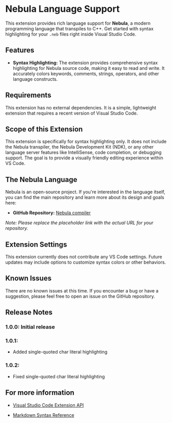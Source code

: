 # Nebula Language Support

This extension provides rich language support for **Nebula**, a modern programming language that transpiles to C++. Get started with syntax highlighting for your `.neb` files right inside Visual Studio Code.

## Features

* **Syntax Highlighting:** The extension provides comprehensive syntax highlighting for Nebula source code, making it easy to read and write. It accurately colors keywords, comments, strings, operators, and other language constructs.

## Requirements

This extension has no external dependencies. It is a simple, lightweight extension that requires a recent version of Visual Studio Code.

## Scope of this Extension

This extension is specifically for syntax highlighting only. It does not include the Nebula transpiler, the Nebula Development Kit (NDK), or any other language server features like IntelliSense, code completion, or debugging support. The goal is to provide a visually friendly editing experience within VS Code.

## The Nebula Language

Nebula is an open-source project. If you're interested in the language itself, you can find the main repository and learn more about its design and goals here:

* **GitHub Repository:** [Nebula compiler](https://github.com/lokray06/nebula)

*Note: Please replace the placeholder link with the actual URL for your repository.*

## Extension Settings

This extension currently does not contribute any VS Code settings. Future updates may include options to customize syntax colors or other behaviors.

## Known Issues

There are no known issues at this time. If you encounter a bug or have a suggestion, please feel free to open an issue on the GitHub repository.

## Release Notes

### 1.0.0: Initial release
### 1.0.1:
* Added single-quoted char literal highlighting
### 1.0.2:
* Fixed single-quoted char literal highlighting

## For more information

* [Visual Studio Code Extension API](https://code.visualstudio.com/api)

* [Markdown Syntax Reference](https://help.github.com/articles/markdown-basics/)